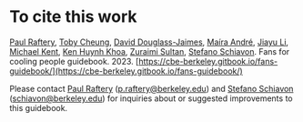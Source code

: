 # To cite this work

[Paul Raftery](https://orcid.org/0000-0002-6532-5178), [Toby Cheung](https://orcid.org/0000-0003-0756-0214), [David Douglass-Jaimes](https://www.linkedin.com/in/david-douglass-jaimes-lc-leed-ap-76a71a20/), [Maíra André](https://orcid.org/0000-0003-3515-7182), [Jiayu Li](https://orcid.org/0000-0002-5398-1151), [Michael Kent](https://orcid.org/0000-0002-4430-3893), [Ken Huynh Khoa](https://www.linkedin.com/in/ken-huynh-khoa/?originalSubdomain=sg), [Zuraimi Sultan](https://orcid.org/0000-0002-9524-0116), [Stefano Schiavon](https://orcid.org/0000-0003-1285-5682). Fans for cooling people guidebook. 2023. [https://cbe-berkeley.gitbook.io/fans-guidebook/](https://cbe-berkeley.gitbook.io/fans-guidebook/)

Please contact [Paul Raftery](https://www.linkedin.com/in/paul-raftery-578b0721/) (p.raftery@berkeley.edu) and [Stefano Schiavon](https://www.linkedin.com/in/stefanoschiavon/) (schiavon@berkeley.edu) for inquiries about or suggested improvements to this guidebook.
